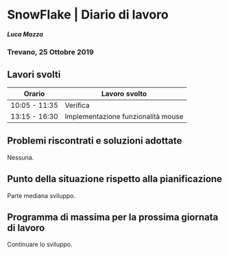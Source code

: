 # SnowFlake | Diario di lavoro
##### Luca Mazza
### Trevano, 25 Ottobre 2019

## Lavori svolti


|Orario        |Lavoro svolto                 |
|--------------|------------------------------|
|10:05 - 11:35 |Verifica|
|13:15 - 16:30 |Implementazione funzionalità mouse|

##  Problemi riscontrati e soluzioni adottate
Nessuna.

##  Punto della situazione rispetto alla pianificazione
Parte mediana sviluppo.

## Programma di massima per la prossima giornata di lavoro
Continuare lo sviluppo.

  